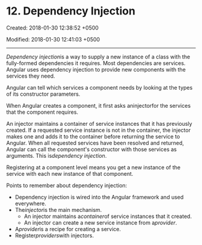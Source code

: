 # 12. Dependency Injection

Created: 2018-01-30 12:38:52 +0500

Modified: 2018-01-30 12:41:03 +0500

---

*Dependency injection*is a way to supply a new instance of a class with the fully-formed dependencies it requires. Most dependencies are services. Angular uses dependency injection to provide new components with the services they need.

Angular can tell which services a component needs by looking at the types of its constructor parameters.

When Angular creates a component, it first asks aninjectorfor the services that the component requires.

An injector maintains a container of service instances that it has previously created. If a requested service instance is not in the container, the injector makes one and adds it to the container before returning the service to Angular. When all requested services have been resolved and returned, Angular can call the component's constructor with those services as arguments. This is*dependency injection*.

Registering at a component level means you get a new instance of the service with each new instance of that component.

Points to remember about dependency injection:

- Dependency injection is wired into the Angular framework and used everywhere.
- The*injector*is the main mechanism.
  - An injector maintains a*container*of service instances that it created.
  - An injector can create a new service instance from a*provider*.
- A*provider*is a recipe for creating a service.
- Register*providers*with injectors.
